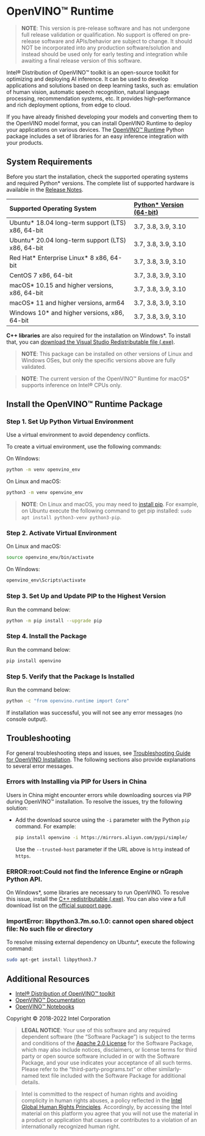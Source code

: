 # OpenVINO™ Runtime

<!--- The note below is intended for master branch only for pre-release purpose. Remove it for offical releases. --->
> **NOTE**: This version is pre-release software and has not undergone full release validation or qualification. No support is offered on pre-release software and APIs/behavior are subject to change. It should NOT be incorporated into any production software/solution and instead should be used only for early testing and integration while awaiting a final release version of this software.

Intel® Distribution of OpenVINO™ toolkit is an open-source toolkit for optimizing and deploying AI inference. It can be used to develop applications and solutions based on deep learning tasks, such as: emulation of human vision, automatic speech recognition, natural language processing, recommendation systems, etc. It provides high-performance and rich deployment options, from edge to cloud.

If you have already finished developing your models and converting them to the OpenVINO model format, you can install OpenVINO Runtime to deploy your applications on various devices. The [OpenVINO™ Runtime](https://docs.openvino.ai/nightly/openvino_docs_OV_UG_OV_Runtime_User_Guide.html) Python package includes a set of libraries for an easy inference integration with your products.

## System Requirements
Before you start the installation, check the supported operating systems and required Python* versions. The complete list of supported hardware is available in the [Release Notes](https://www.intel.com/content/www/us/en/developer/articles/release-notes/openvino-relnotes.html).

| Supported Operating System                                   | [Python* Version (64-bit)](https://www.python.org/) |
| :------------------------------------------------------------| :---------------------------------------------------|
|   Ubuntu* 18.04 long-term support (LTS) x86, 64-bit          | 3.7, 3.8, 3.9, 3.10                                 |
|   Ubuntu* 20.04 long-term support (LTS) x86, 64-bit          | 3.7, 3.8, 3.9, 3.10                                 |
|   Red Hat* Enterprise Linux* 8 x86, 64-bit                   | 3.7, 3.8, 3.9, 3.10                                 |
|   CentOS 7 x86, 64-bit                                       | 3.7, 3.8, 3.9, 3.10                                 |
|   macOS* 10.15 and higher versions, x86, 64-bit              | 3.7, 3.8, 3.9, 3.10                                 |
|   macOS* 11 and higher versions, arm64                       | 3.7, 3.8, 3.9, 3.10                                 |
|   Windows 10* and higher versions, x86, 64-bit               | 3.7, 3.8, 3.9, 3.10                                 |

**C++ libraries** are also required for the installation on Windows*. To install that, you can [download the Visual Studio Redistributable file (.exe)](https://aka.ms/vs/17/release/vc_redist.x64.exe).

> **NOTE**: This package can be installed on other versions of Linux and Windows OSes, but only the specific versions above are fully validated.

> **NOTE**: The current version of the OpenVINO™ Runtime for macOS* supports inference on Intel® CPUs only.

## Install the OpenVINO™ Runtime Package

### Step 1. Set Up Python Virtual Environment

Use a virtual environment to avoid dependency conflicts. 

To create a virtual environment, use the following commands:

On Windows:
```sh
python -m venv openvino_env
```

On Linux and macOS:
```sh
python3 -m venv openvino_env
```

> **NOTE**: On Linux and macOS, you may need to [install pip](https://pip.pypa.io/en/stable/installation/). For example, on Ubuntu execute the following command to get pip installed: `sudo apt install python3-venv python3-pip`.

### Step 2. Activate Virtual Environment

On Linux and macOS:
```sh
source openvino_env/bin/activate
```
On Windows:
```sh
openvino_env\Scripts\activate
```

### Step 3. Set Up and Update PIP to the Highest Version

Run the command below:
```sh
python -m pip install --upgrade pip
```

### Step 4. Install the Package

Run the command below: <br>

   ```sh
   pip install openvino
   ```

### Step 5. Verify that the Package Is Installed

Run the command below:
```sh
python -c "from openvino.runtime import Core"
```
   
If installation was successful, you will not see any error messages (no console output).

## Troubleshooting

For general troubleshooting steps and issues, see [Troubleshooting Guide for OpenVINO Installation](https://docs.openvino.ai/nightly/openvino_docs_get_started_guide_troubleshooting.html). The following sections also provide explanations to several error messages. 

### Errors with Installing via PIP for Users in China

Users in China might encounter errors while downloading sources via PIP during OpenVINO™ installation. To resolve the issues, try the following solution:
   
* Add the download source using the ``-i`` parameter with the Python ``pip`` command. For example: 

   ``` sh
   pip install openvino -i https://mirrors.aliyun.com/pypi/simple/
   ```
   Use the ``--trusted-host`` parameter if the URL above is ``http`` instead of ``https``.

### ERROR:root:Could not find the Inference Engine or nGraph Python API.

On Windows*, some libraries are necessary to run OpenVINO. To resolve this issue, install the [C++ redistributable (.exe)](https://aka.ms/vs/17/release/vc_redist.x64.exe). You can also view a full download list on the [official support page](https://docs.microsoft.com/en-us/cpp/windows/latest-supported-vc-redist).

### ImportError: libpython3.7m.so.1.0: cannot open shared object file: No such file or directory

To resolve missing external dependency on Ubuntu*, execute the following command:
```sh
sudo apt-get install libpython3.7
```

## Additional Resources

- [Intel® Distribution of OpenVINO™ toolkit](https://software.intel.com/en-us/openvino-toolkit)
- [OpenVINO™ Documentation](https://docs.openvino.ai/)
- [OpenVINO™ Notebooks](https://github.com/openvinotoolkit/openvino_notebooks)

Copyright © 2018-2022 Intel Corporation
> **LEGAL NOTICE**: Your use of this software and any required dependent software (the
“Software Package”) is subject to the terms and conditions of the [Apache 2.0 License](https://www.apache.org/licenses/LICENSE-2.0.html) for the Software Package, which may also include notices, disclaimers, or
license terms for third party or open source software included in or with the Software Package, and your use indicates your acceptance of all such terms. Please refer to the “third-party-programs.txt” or other similarly-named text file included with the Software Package for additional details.

>Intel is committed to the respect of human rights and avoiding complicity in human rights abuses, a policy reflected in the [Intel Global Human Rights Principles](https://www.intel.com/content/www/us/en/policy/policy-human-rights.html). Accordingly, by accessing the Intel material on this platform you agree that you will not use the material in a product or application that causes or contributes to a violation of an internationally recognized human right.
